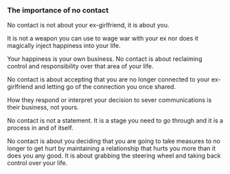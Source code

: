### The importance of no contact

No contact is not about your ex-girlfriend, it is about you. 

It is not a weapon you can use to wage war with your ex nor does it magically inject happiness into your life.

Your happiness is your own business. No contact is about reclaiming control and responsibility over that area of your life.

No contact is about accepting that you are no longer connected to your ex-girlfriend and letting go of the connection you once shared. 

How they respond or interpret your decision to sever communications is their business, not yours. 

No contact is not a statement. It is a stage you need to go through and it is a process in and of itself.

No contact is about you deciding that you are going to take measures to no longer to get hurt by maintaining a relationship that hurts you more than it does you any good. It is about grabbing the steering wheel and taking back control over your life.